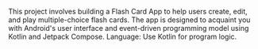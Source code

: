 This project involves building a Flash Card App to help users create, edit, and play multiple-choice flash cards. 
The app is designed to acquaint you with Android's user interface and event-driven programming model using Kotlin and Jetpack Compose.
Language: Use Kotlin for program logic.
